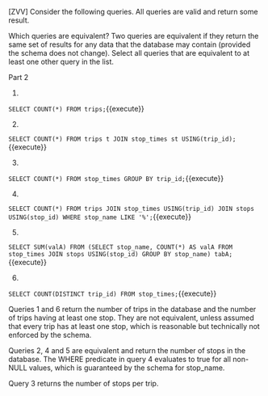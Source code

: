 [ZVV] Consider the following queries. All queries are valid and return some result.

Which queries are equivalent? Two queries are equivalent if they return the same set of results for any data that the database may contain (provided the schema does not change). Select all queries that are equivalent to at least one other query in the list.

Part 2

1.
``
SELECT COUNT(*)
FROM trips;
``{{execute}}

2.
``
SELECT COUNT(*)
FROM trips t
JOIN stop_times st USING(trip_id);
``{{execute}}


3.
``
SELECT COUNT(*)
FROM stop_times
GROUP BY trip_id;
``{{execute}}


4.
``
SELECT COUNT(*)
FROM trips
JOIN stop_times USING(trip_id)
JOIN stops USING(stop_id)
WHERE stop_name LIKE '%';
``{{execute}}


5.
``
SELECT SUM(valA)
FROM (SELECT stop_name, COUNT(*) AS valA
                FROM stop_times
                JOIN stops USING(stop_id)
                GROUP BY stop_name) tabA;
``{{execute}}


6.
``
SELECT COUNT(DISTINCT trip_id)
FROM stop_times;
``{{execute}}




Queries 1 and 6 return the number of trips in the database and the number of trips having at least one stop.
They are not equivalent, unless assumed that every trip has at least one stop, which is reasonable but technically not enforced by the schema.

Queries 2, 4 and 5 are equivalent and return the number of stops in the database. The WHERE predicate in query 4 evaluates to true for all non-NULL values, which is guaranteed by the schema for stop_name.

Query 3 returns the number of stops per trip.

